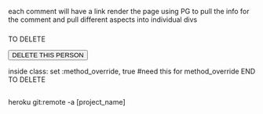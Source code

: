 each comment will have a link
  render the page using PG to pull the info for the comment and pull different aspects into individual divs

###
TO DELETE
<form method="post" action="/superheroes"/ <%=hero["id"]%>
  <input type="hidden" name="_method" value="DELETE">  
  <input type="submit" value="DELETE THIS PERSON">
</form>


inside class:
  set :method_override, true #need this for method_override 
END TO DELETE
## 


heroku git:remote -a [project_name]